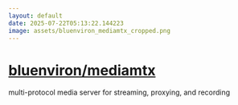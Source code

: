 ```yaml
---
layout: default
date: 2025-07-22T05:13:22.144223
image: assets/bluenviron_mediamtx_cropped.png
---
```


# [bluenviron/mediamtx](https://github.com/bluenviron/mediamtx)

multi-protocol media server for streaming, proxying, and recording
